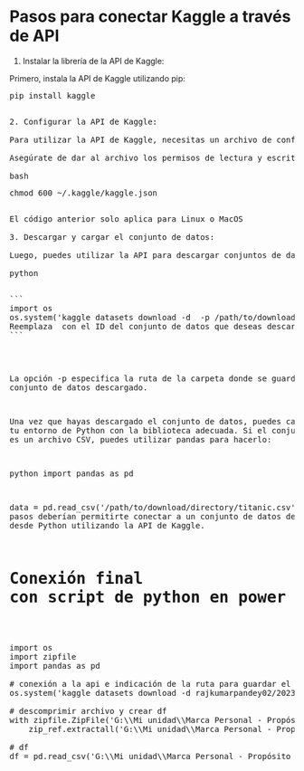 # Pasos para conectar Kaggle a través de API

1. Instalar la librería de la API de Kaggle:

Primero, instala la API de Kaggle utilizando pip:

<pre>
pip install kaggle
<pre>

2. Configurar la API de Kaggle:

Para utilizar la API de Kaggle, necesitas un archivo de configuración llamado kaggle.json que contiene tu nombre de usuario y la clave de la API. Este archivo se puede generar desde la página de tu cuenta en Kaggle (https://www.kaggle.com/<nombre_de_usuario>/account), seleccionando "Create New API Token" en la sección "API". Descarga y guarda el archivo kaggle.json en la ruta ~/.kaggle/kaggle.json en tu máquina.

Asegúrate de dar al archivo los permisos de lectura y escritura sólo para el propietario para mantener segura tu clave de la API:

bash
<pre>
chmod 600 ~/.kaggle/kaggle.json
<pre>

El código anterior solo aplica para Linux o MacOS

3. Descargar y cargar el conjunto de datos:

Luego, puedes utilizar la API para descargar conjuntos de datos. Por ejemplo, si quieres descargar el conjunto de datos "titanic" de Kaggle, puedes hacerlo así:

python

<pre>
```
import os
os.system('kaggle datasets download -d <dataset-id> -p /path/to/download/directory')
Reemplaza <dataset-id> con el ID del conjunto de datos que deseas descargar. Esto se puede encontrar en la URL del conjunto de datos en Kaggle. Por ejemplo, para el conjunto de datos de Titanic, la URL es https://www.kaggle.com/c/titanic, por lo que el ID del conjunto de datos sería c/titanic.
```
</pre>

La opción -p especifica la ruta de la carpeta donde se guardará el conjunto de datos descargado.

Una vez que hayas descargado el conjunto de datos, puedes cargarlo en tu entorno de Python con la biblioteca adecuada. Si el conjunto de datos es un archivo CSV, puedes utilizar pandas para hacerlo:

python
import pandas as pd

data = pd.read_csv('/path/to/download/directory/titanic.csv')
Estos pasos deberían permitirte conectar a un conjunto de datos de Kaggle desde Python utilizando la API de Kaggle.

# Conexión final con script de python en power bi:

<pre>

import os
import zipfile
import pandas as pd

# conexión a la api e indicación de la ruta para guardar el archivo:
os.system('kaggle datasets download -d rajkumarpandey02/2023-world-population-by-country -p "G:\\Mi unidad\\Marca Personal - Propósito de vida\\Generación de Contenido\\Portafolio\\EDA 1 - World Population by Country"')

# descomprimir archivo y crear df
with zipfile.ZipFile('G:\\Mi unidad\\Marca Personal - Propósito de vida\\Generación de Contenido\\Portafolio\\EDA 1 - World Population by Country\\2023-world-population-by-country.zip', 'r') as zip_ref:
    zip_ref.extractall('G:\\Mi unidad\\Marca Personal - Propósito de vida\\Generación de Contenido\\Portafolio\\EDA 1 - World Population by Country')

# df
df = pd.read_csv('G:\\Mi unidad\\Marca Personal - Propósito de vida\\Generación de Contenido\\Portafolio\\EDA 1 - World Population by Country\\countries-table.csv')


<pre>